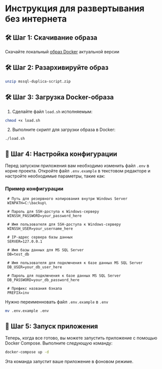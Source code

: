 # Инструкция для развертывания без интернета

## 🛠️ Шаг 1: Скачивание образа 
Скачайте локальный [образ Docker](https://github.com/QuoNaro/mssql-duplica-script/releases) актуальной версии 
## 🛠️ Шаг 2: Разархивируйте образ
```bash
unzip mssql-duplica-script.zip
```

## 🛠️ Шаг 3: Загрузка Docker-образа

1. Сделайте файл `load.sh` исполняемым:

```bash
chmod +x load.sh
```

2. Выполните скрипт для загрузки образа в Docker:

```bash
./load.sh
```
## 🔧 Шаг 4: Настройка конфигурации

Перед запуском приложения вам необходимо изменить файл `.env` в корне проекта. Откройте файл `.env.example` в текстовом редакторе и настройте необходимые параметры, такие как:
### Пример конфигурации
```env
 # Путь для резервного копирования внутри Windows Server
 WINPATH=C:\backup\

 # Пароль для SSH-доступа к Windows-серверу
 WINSSH_PASSWORD=your_password_here

 # Имя пользователя для SSH-доступа к Windows-серверу
 WINSSH_USER=your_username_here

 # IP-адрес сервера базы данных
 SERVER=127.0.0.1

 # Имя базы данных для MS SQL Server
 DB=test_db

 # Имя пользователя для подключения к базе данных MS SQL Server
 DB_USER=your_db_user_here

 # Пароль для подключения к базе данных MS SQL Server
 DB_PASSWORD=your_db_password_here

 # Префикс названия бэкапа
 PREFIX=inv
```

Нужно переименновать файл `.env.example` в `.env`
```bash
mv .env.example .env
```

## 🚀 Шаг 5: Запуск приложения

Теперь, когда все готово, вы можете запустить приложение с помощью Docker Compose. Выполните следующую команду:

```bash
docker-compose up -d
```
Эта команда запустит ваше приложение в фоновом режиме.
